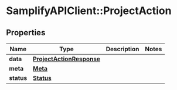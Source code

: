 # SamplifyAPIClient::ProjectAction

## Properties
Name | Type | Description | Notes
------------ | ------------- | ------------- | -------------
**data** | [**ProjectActionResponse**](ProjectActionResponse.md) |  | 
**meta** | [**Meta**](Meta.md) |  | 
**status** | [**Status**](Status.md) |  | 


